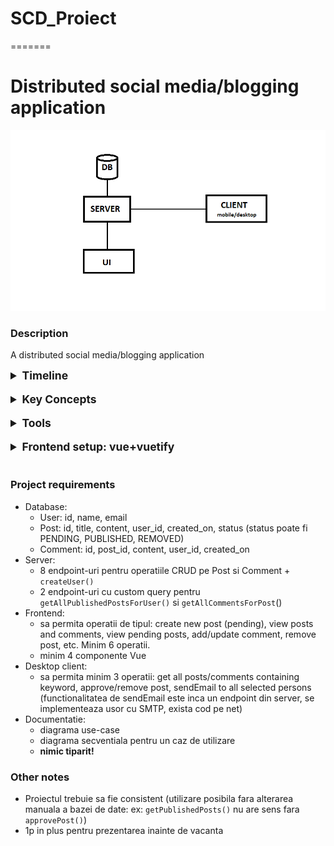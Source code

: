 
# SCD_Proiect
=======
# Distributed social media/blogging application
![System architecture](docs/project_architecture.png)
### Description
A distributed social media/blogging application

<details>
  <summary style="font-size: 1.25em;"><b>Timeline</b></summary>

1. intro & install tools
2. server (java spring)
3. free session
4. mobile (android)/desktop app (C#)
5. frontend (vue)
6. free session
7. final presentation
</details>
<br>
<details>
  <summary style="font-size: 1.25em;"><b>Key Concepts</b></summary>

- [java, jdk](https://www.scaler.com/topics/java/how-java-program-works/)
- [java Spring, dependency injection](https://docs.spring.io/spring-framework/docs/3.2.x/spring-framework-reference/html/overview.html)

- [API](https://www.postman.com/what-is-an-api/), [API endpoint](https://blog.postman.com/what-is-an-api-endpoint/), [Postman](https://www.geeksforgeeks.org/introduction-postman-api-development/)
- [JSON](https://www.w3schools.com/whatis/whatis_json.asp)
- [HTTP](https://www.geeksforgeeks.org/what-is-http/)
- [Rest](https://www.geeksforgeeks.org/rest-api-introduction/)
- [Get, Post, Put/Patch, Delete](https://restfulapi.net/http-methods/)

- [SQL](https://www.w3schools.com/sql/sql_intro.asp) / [CRUD operations](https://www.freecodecamp.org/news/crud-operations-explained/)
- [ORM](https://www.baeldung.com/cs/object-relational-mapping), [JDBC, JPA] (https://www.baeldung.com/jpa-vs-jdbc), Hibernate, SpringDataJPA

- optional: [Docker](https://www.simplilearn.com/tutorials/docker-tutorial/getting-started-with-docker)
</details>
<br>
<details>
  <summary style="font-size: 1.25em;"><b>Tools</b></summary>
Install following tools:

- [Git client](https://git-scm.com/downloads/win), [setup credentials locally](https://www.geeksforgeeks.org/how-to-set-git-username-and-password-in-gitbash/)
- [jdk](https://www.oracle.com/java/technologies/downloads), [mvn](https://maven.apache.org/download.cgi), [Intellij community edition](https://www.jetbrains.com/idea/download)
- [Postman](https://www.postman.com/downloads/)
- [Mysql installer](https://dev.mysql.com/downloads/installer/): install Mysql workbench, Mysql server, jdbc(JConnector)
- spring project initializer: https://start.spring.io/
- optional: [Docker](https://spring.io/guides/gs/spring-boot-docker)

Check installation in cmd:
- `git --version`
- `java --version`
- `mvn --version`

Other tools and libraries:
- spring project initializer: https://start.spring.io/
- [lombok](https://www.baeldung.com/intro-to-project-lombok)
- optional: [Docker](https://spring.io/guides/gs/spring-boot-docker)
</details>
<br>
<details>
  <summary style="font-size: 1.25em;"><b>Frontend setup: vue+vuetify</b></summary>

1. check - backend ready
2. create `config/WebConfig.java` with given contents
3. in cmd: `npm install -g @vue/cli`
4. in cmd: `vue create socialmedia-frontend` -> select vue3, yarn (or npm)
5. in cmd: `cd socialmedia-frontend` ; `yarn add axios` (or `npm init -y` ; `npm install axios`)
6. in cmd: `vue add vuetify`, select vuetify-3 (vue-cli)
7. add a *.vue component
8. import it in app.vue
9. add `{"vue/multi-word-component-names": "off"}` to `eslintConfig.rules` in `package.json`
10. run backend, then in cmd: `yarn run serve` (or `npm run serve`)

Check the <a href="https://vuetifyjs.com/en/components/explorer/">Vue components documentation</a>!
</details>
<br>


### Project requirements
- Database:
  - User: id, name, email
  - Post: id, title, content, user_id, created_on, status (status poate fi PENDING, PUBLISHED, REMOVED)
  - Comment: id, post_id, content, user_id, created_on
- Server:
  - 8 endpoint-uri pentru operatiile CRUD pe Post si Comment + `createUser()`
  - 2 endpoint-uri cu custom query pentru `getAllPublishedPostsForUser()` si `getAllCommentsForPost`()
- Frontend:
  - sa permita operatii de tipul: create new post (pending), view posts and comments, view pending posts, add/update comment, remove post, etc. Minim 6 operatii.
  - minim 4 componente Vue
- Desktop client:
  - sa permita minim 3 operatii: get all posts/comments containing keyword, approve/remove post, sendEmail to all selected persons (functionalitatea de sendEmail este inca un endpoint din server, se implementeaza usor cu SMTP, exista cod pe net)
- Documentatie:
  - diagrama use-case
  - diagrama secventiala pentru un caz de utilizare
  - **nimic tiparit!**

### Other notes
- Proiectul trebuie sa fie consistent (utilizare posibila fara alterarea manuala a bazei de date: ex: `getPublishedPosts()` nu are sens fara `approvePost()`)
- 1p in plus pentru prezentarea inainte de vacanta

